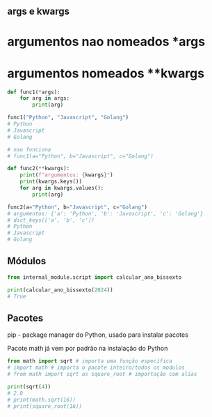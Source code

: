 
## args e kwargs

# argumentos nao nomeados *args
# argumentos nomeados **kwargs

```python
def func1(*args):
    for arg in args:
        print(arg)

func1("Python", "Javascript", "Golang")
# Python
# Javascript
# Golang

# nao funciona
# func1(a="Python", b="Javascript", c="Golang")
```

```python
def func2(**kwargs):
    print(f"argumentos: {kwargs}")
    print(kwargs.keys())
    for arg in kwargs.values():
        print(arg)

func2(a="Python", b="Javascript", c="Golang")
# argumentos: {'a': 'Python', 'b': 'Javascript', 'c': 'Golang'}
# dict_keys(['a', 'b', 'c'])
# Python
# Javascript
# Golang
```


## Módulos

```python
from internal_module.script import calcular_ano_bissexto

print(calcular_ano_bissexto(2024))
# True
```


## Pacotes

pip - package manager do Python, usado para instalar pacotes

Pacote math já vem por padrão na instalação do Python

```python
from math import sqrt # importa uma função específica
# import math # importa o pacote inteiro/todos os modulos
# from math import sqrt as square_root # importação com alias

print(sqrt(4))
# 2.0
# print(math.sqrt(16))
# print(square_root(16))
```
